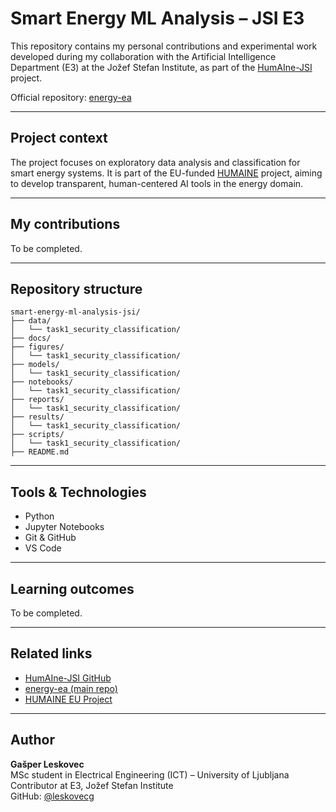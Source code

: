 # Smart Energy ML Analysis – JSI E3

This repository contains my personal contributions and experimental work developed during my collaboration with the Artificial Intelligence Department (E3) at the Jožef Stefan Institute, as part of the [HumAIne-JSI](https://github.com/HumAIne-JSI) project.

Official repository: [energy-ea](https://github.com/HumAIne-JSI/energy-ea)

---

## Project context

The project focuses on exploratory data analysis and classification for smart energy systems. It is part of the EU-funded [HUMAINE](https://humaine-horizon.eu/) project, aiming to develop transparent, human-centered AI tools in the energy domain.

---

## My contributions

To be completed. 

---

## Repository structure

```text
smart-energy-ml-analysis-jsi/
├── data/
│   └── task1_security_classification/    
├── docs/                                  
├── figures/
│   └── task1_security_classification/      
├── models/
│   └── task1_security_classification/     
├── notebooks/
│   └── task1_security_classification/     
├── reports/                               
│   └── task1_security_classification/
├── results/
│   └── task1_security_classification/     
├── scripts/
│   └── task1_security_classification/     
├── README.md                              
```
---

## Tools & Technologies

- Python 
- Jupyter Notebooks
- Git & GitHub
- VS Code

---

## Learning outcomes

To be completed. 

---

## Related links

- [HumAIne-JSI GitHub](https://github.com/HumAIne-JSI)
- [energy-ea (main repo)](https://github.com/HumAIne-JSI/energy-ea)
- [HUMAINE EU Project](https://humaine-horizon.eu/)

---

## Author

**Gašper Leskovec**  
MSc student in Electrical Engineering (ICT) – University of Ljubljana  
Contributor at E3, Jožef Stefan Institute  
GitHub: [@leskovecg](https://github.com/leskovecg)  
